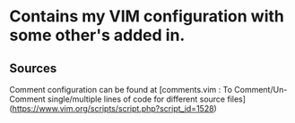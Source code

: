 # Contains my VIM configuration with some other's added in.

## Sources
Comment configuration can be found at [comments.vim : To Comment/Un-Comment single/multiple lines of code for different source files] (https://www.vim.org/scripts/script.php?script_id=1528)
